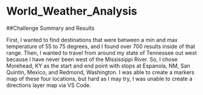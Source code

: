 # World_Weather_Analysis

##Challenge Summary and Results

First, I wanted to find destinations that were between a min and max temperature of 55 to 75 degrees, and I found over 700 results inside of that range. Then, I wanted to travel from around my state of Tennessee out west because I have never been west of the Mississippi River. So, I chose Morehead, KY as the start and end point with stops at Espanola, NM, San Quintin, Mexico, and Redmond, Washington. I was able to create a markers map of these four locations, but hard as I may try, I was unable to create a directions layer map via VS Code.
